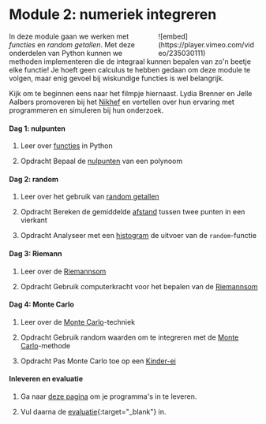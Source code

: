 # Module 2: numeriek integreren

<div style="width: 40%; float:right; margin-left: 2em;">
![embed](https://player.vimeo.com/video/235030111)
</div>

In deze module gaan we werken met *functies* en *random getallen*. Met deze onderdelen van Python kunnen we methoden implementeren die de integraal kunnen bepalen van zo'n beetje elke functie! Je hoeft geen calculus te hebben gedaan om deze module te volgen, maar enig gevoel bij wiskundige functies is wel belangrijk.

Kijk om te beginnen eens naar het filmpje hiernaast. Lydia Brenner en Jelle Aalbers promoveren bij het [Nikhef](http://www.nikhef.nl/) en vertellen over hun ervaring met programmeren en simuleren bij hun onderzoek.

#### Dag 1: nulpunten

1. Leer over [functies](/python/functies) in Python

3. <span class="label label-primary">Opdracht</span> Bepaal de [nulpunten](/integreren/nulpunten) van een polynoom

#### Dag 2: random

1. Leer over het gebruik van [random getallen](/python/random)

2. <span class="label label-primary">Opdracht</span> Bereken de gemiddelde [afstand](/integreren/afstand) tussen twee punten in een vierkant

3. <span class="label label-primary">Opdracht</span> Analyseer met een [histogram](/integreren/histogram) de uitvoer van de `random`-functie

#### Dag 3: Riemann

1. Leer over de [Riemannsom](/technieken/riemannsom)

2. <span class="label label-primary">Opdracht</span> Gebruik computerkracht voor het bepalen van de [Riemannsom](/integreren/riemann)

#### Dag 4: Monte Carlo

1. Leer over de [Monte Carlo](/technieken/monte-carlo)-techniek

2. <span class="label label-primary">Opdracht</span> Gebruik random waarden om te integreren met de [Monte Carlo](/integreren/monte-carlo)-methode

3. <span class="label label-primary">Opdracht</span> Pas Monte Carlo toe op een [Kinder-ei](/integreren/ei)

#### Inleveren en evaluatie

1. Ga naar [deze pagina](/integreren/submit) om je programma's in te leveren.

2. Vul daarna de [evaluatie](){:target="_blank"} in.

